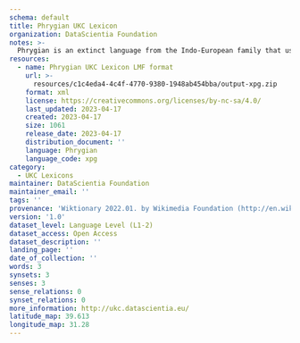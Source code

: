 ```yaml
---
schema: default
title: Phrygian UKC Lexicon
organization: DataScientia Foundation
notes: >-
  Phrygian is an extinct language from the Indo-European family that used to be spoken in Eurasia. The UKC Lexicon of Phrygian is represented as a lexico-semantic network. It consists of words, word senses, synsets, as well as sense-level and synset-level relationships
resources:
  - name: Phrygian UKC Lexicon LMF format
    url: >-
      resources/c1c4eda4-4c4f-4770-9380-1948ab454bba/output-xpg.zip
    format: xml
    license: https://creativecommons.org/licenses/by-nc-sa/4.0/
    last_updated: 2023-04-17
    created: 2023-04-17
    size: 1061
    release_date: 2023-04-17
    distribution_document: ''
    language: Phrygian
    language_code: xpg
category:
  - UKC Lexicons
maintainer: DataScientia Foundation
maintainer_email: ''
tags: ''
provenance: 'Wiktionary 2022.01. by Wikimedia Foundation (http://en.wiktionary.org); CogNet 2.1 by Khuyagbaatar Batsuren, National University of Mongolia (http://cognet.ukc.disi.unitn.it); Princeton WordNet 2.1 by Princeton University (https://wordnet.princeton.edu)'
version: '1.0'
dataset_level: Language Level (L1-2)
dataset_access: Open Access
dataset_description: ''
landing_page: ''
date_of_collection: ''
words: 3
synsets: 3
senses: 3
sense_relations: 0
synset_relations: 0
more_information: http://ukc.datascientia.eu/
latitude_map: 39.613
longitude_map: 31.28
---
```

